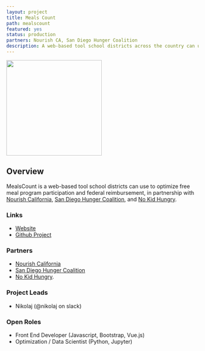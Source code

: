 ```yaml
---
layout: project
title: Meals Count
path: mealscount
featured: yes
status: production
partners: Nourish CA, San Diego Hunger Coalition
description: A web-based tool school districts across the country can use to optimize federal reimbursement from the USDA
---
```


<div class="text-center">
    <img src="/media/images/mealscount_logo.png" width="250px" />
</div>

## Overview

MealsCount is a web-based tool school districts can use to optimize free meal program participation and federal reimbursement, in partnership with [Nourish California](https://nourishca.org/), [San Diego Hunger Coalition](https://www.sandiegohungercoalition.org/), and [No Kid Hungry](https://www.nokidhungry.org/).


### Links

- [Website](https://www.mealscount.com/)
- [Github Project](https://github.com/opensandiego/mealscount-backend)

### Partners

- [Nourish California](https://nourishca.org/)
- [San Diego Hunger Coalition](https://www.sandiegohungercoalition.org/)
- [No Kid Hungry](https://www.nokidhungry.org/).

### Project Leads

- Nikolaj (@nikolaj on slack)

### Open Roles

- Front End Developer (Javascript, Bootstrap, Vue.js)
- Optimization / Data Scientist (Python, Jupyter)
